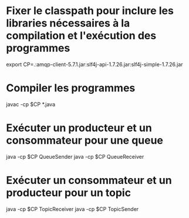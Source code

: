 # Fixer le classpath pour inclure les libraries nécessaires à la compilation et l'exécution des programmes

export CP=.:amqp-client-5.7.1.jar:slf4j-api-1.7.26.jar:slf4j-simple-1.7.26.jar

# Compiler les programmes

javac -cp $CP *.java

# Exécuter un producteur et un consommateur pour une queue

java -cp $CP QueueSender
java -cp $CP QueueReceiver

# Exécuter un consommateur et un producteur pour un topic

java -cp $CP TopicReceiver
java -cp $CP TopicSender
